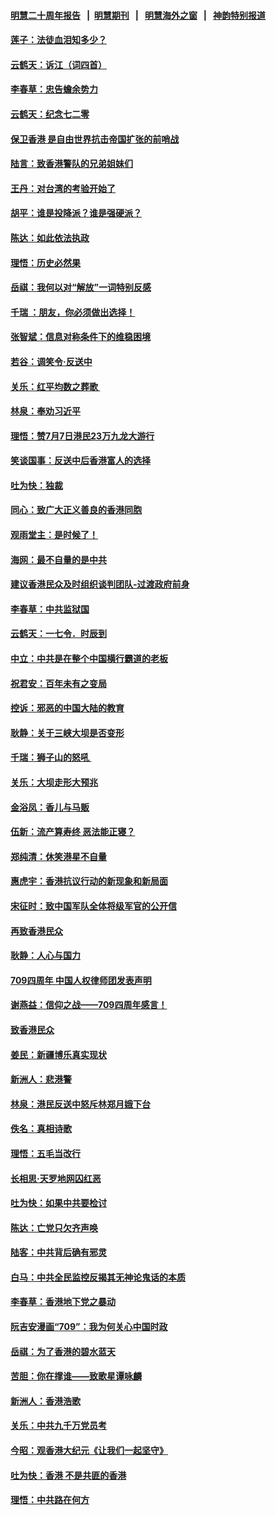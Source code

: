 #### [明慧二十周年报告](https://github.com/gfw-breaker/mh-reports/blob/master/README.md?t=07210040) &nbsp;&nbsp;|&nbsp;&nbsp;[明慧期刊](https://github.com/gfw-breaker/mh-qikan) &nbsp;&nbsp;|&nbsp;&nbsp; [明慧海外之窗](https://github.com/gfw-breaker/mh-news/blob/master/README.md?t=07210040) &nbsp;&nbsp;|&nbsp;&nbsp; [神韵特别报道](https://github.com/gfw-breaker/mh-news/blob/master/shenyun.md?t=07210040) 

#### [莲子：法徒血泪知多少？](../pages/nsc993/n11397534.md?t=07210040) 

#### [云鹤天：诉江（词四首）](../pages/nsc993/n11397502.md?t=07210040) 

#### [李春草：忠告蟾余势力](../pages/nsc993/n11396852.md?t=07210040) 

#### [云鹤天：纪念七二零](../pages/nsc993/n11396646.md?t=07210040) 

#### [保卫香港 是自由世界抗击帝国扩张的前哨战](../pages/nsc993/n11393186.md?t=07210040) 

#### [陆言：致香港警队的兄弟姐妹们](../pages/nsc993/n11392281.md?t=07210040) 

#### [王丹：对台湾的考验开始了](../pages/nsc993/n11391258.md?t=07210040) 

#### [胡平：谁是投降派？谁是强硬派？](../pages/nsc993/n11391224.md?t=07210040) 

#### [陈达：如此依法执政](../pages/nsc993/n11388999.md?t=07210040) 

#### [理悟：历史必然果](../pages/nsc993/n11388741.md?t=07210040) 

#### [岳祺：我何以对“解放”一词特别反感](../pages/nsc993/n11385696.md?t=07210040) 

#### [千瑞 ：朋友，你必须做出选择！](../pages/nsc993/n11384949.md?t=07210040) 

#### [张智斌：信息对称条件下的维稳困境](../pages/nsc993/n11384812.md?t=07210040) 

#### [若谷：调笑令‧反送中](../pages/nsc993/n11383745.md?t=07210040) 

#### [关乐：红平均数之葬歌 ](../pages/nsc993/n11383498.md?t=07210040) 

#### [林泉：奉劝习近平](../pages/nsc993/n11383487.md?t=07210040) 

#### [理悟：赞7月7日港民23万九龙大游行](../pages/nsc993/n11383473.md?t=07210040) 

#### [笑谈国事：反送中后香港富人的选择](../pages/nsc993/n11382020.md?t=07210040) 

#### [吐为快：独裁](../pages/nsc993/n11382755.md?t=07210040) 

#### [同心：致广大正义善良的香港同胞](../pages/nsc993/n11382745.md?t=07210040) 

#### [观雨堂主：是时候了！](../pages/nsc993/n11382737.md?t=07210040) 

#### [海网：最不自量的是中共](../pages/nsc993/n11380440.md?t=07210040) 

#### [建议香港民众及时组织谈判团队-过渡政府前身](../pages/nsc993/n11379909.md?t=07210040) 

#### [李春草：中共监狱国](../pages/nsc993/n11378989.md?t=07210040) 

#### [云鹤天：一七令．时辰到](../pages/nsc993/n11379260.md?t=07210040) 

#### [中立：中共是在整个中国横行霸道的老板](../pages/nsc993/n11378382.md?t=07210040) 

#### [祝君安：百年未有之变局](../pages/nsc993/n11378376.md?t=07210040) 

#### [控诉：邪恶的中国大陆的教育](../pages/nsc993/n11378344.md?t=07210040) 

#### [耿静：关于三峡大坝是否变形](../pages/nsc993/n11375879.md?t=07210040) 

#### [千瑞：狮子山的怒吼 ](../pages/nsc993/n11375644.md?t=07210040) 

#### [关乐：大坝走形大预兆](../pages/nsc993/n11375629.md?t=07210040) 

#### [金浴凤：香儿与马贩](../pages/nsc993/n11375580.md?t=07210040) 

#### [伍新：流产算寿终  恶法能正寝？](../pages/nsc993/n11375581.md?t=07210040) 

#### [郑纯清：休笑港星不自量](../pages/nsc993/n11375555.md?t=07210040) 

#### [惠虎宇：香港抗议行动的新现象和新局面](../pages/nsc993/n11375501.md?t=07210040) 

#### [宋征时：致中国军队全体将级军官的公开信](../pages/nsc993/n11373354.md?t=07210040) 

#### [再致香港民众](../pages/nsc993/n11373870.md?t=07210040) 

#### [耿静：人心与国力](../pages/nsc993/n11373759.md?t=07210040) 

#### [709四周年 中国人权律师团发表声明](../pages/nsc993/n11373565.md?t=07210040) 

#### [谢燕益：信仰之战——709四周年感言！](../pages/nsc993/n11373388.md?t=07210040) 

#### [致香港民众](../pages/nsc993/n11373286.md?t=07210040) 

#### [姜民：新疆博乐真实现状](../pages/nsc993/n11371223.md?t=07210040) 

#### [新洲人：悲港警](../pages/nsc993/n11371174.md?t=07210040) 

#### [林泉：港民反送中怒斥林郑月娥下台](../pages/nsc993/n11370676.md?t=07210040) 

#### [佚名：真相诗歌](../pages/nsc993/n11370666.md?t=07210040) 

#### [理悟：五毛当改行](../pages/nsc993/n11369314.md?t=07210040) 

#### [长相思‧天罗地网囚红恶](../pages/nsc993/n11368444.md?t=07210040) 

#### [吐为快：如果中共要检讨](../pages/nsc993/n11368441.md?t=07210040) 

#### [陈达：亡党只欠齐声唤](../pages/nsc993/n11367838.md?t=07210040) 

#### [陆客：中共背后确有邪灵](../pages/nsc993/n11365263.md?t=07210040) 

#### [白马：中共全民监控反揭其无神论鬼话的本质](../pages/nsc993/n11365236.md?t=07210040) 

#### [李春草：香港地下党之暴动](../pages/nsc993/n11365210.md?t=07210040) 

#### [阮吉安漫画“709”：我为何关心中国时政](../pages/nsc993/n11362127.md?t=07210040) 

#### [岳祺：为了香港的碧水蓝天](../pages/nsc993/n11362627.md?t=07210040) 

#### [苦胆：你在撑谁——致歌星谭咏麟](../pages/nsc993/n11361348.md?t=07210040) 

#### [新洲人：香港浩歌](../pages/nsc993/n11361334.md?t=07210040) 

#### [关乐：中共九千万党员考](../pages/nsc993/n11361304.md?t=07210040) 

#### [今昭：观香港大纪元《让我们一起坚守》](../pages/nsc993/n11361244.md?t=07210040) 

#### [吐为快：香港  不是共匪的香港](../pages/nsc993/n11360918.md?t=07210040) 

#### [理悟：中共路在何方](../pages/nsc993/n11360509.md?t=07210040) 

